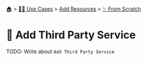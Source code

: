 <!--startTocHeader-->
[🏠](../../../README.md) > [👷🏽 Use Cases](../../README.md) > [Add Resources](../README.md) > [✨ From Scratch](README.md)
# 🥉 Add Third Party Service
<!--endTocHeader-->
TODO: Write about `Add Third Party Service`
<!--startTocSubTopic-->
<!--endTocSubTopic-->